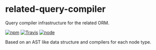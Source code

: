 # related-query-compiler

Query compiler infrastructure for the related ORM.


[![npm](https://img.shields.io/npm/dm/related-query-compiler.svg?style=flat-square)](https://www.npmjs.com/package/related-query-compiler)
[![Travis](https://img.shields.io/travis/eventEmitter/related-query-compiler.svg?style=flat-square)](https://travis-ci.org/eventEmitter/related-query-compiler)
[![node](https://img.shields.io/node/v/related-query-compiler.svg?style=flat-square)](https://nodejs.org/)


Based on an AST like data structure and compilers for each node type.